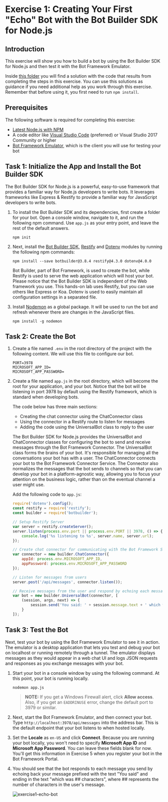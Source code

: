 # Exercise 1: Creating Your First "Echo" Bot with the Bot Builder SDK for Node.js

## Introduction

This exercise will show you how to build a bot by using the Bot Builder SDK for Node.js and then test it with the Bot Framework Emulator.

Inside [this folder](./exercise1-EchoBot) you will find a solution with the code that results from completing the steps in this exercise. You can use this solutions as guidance if you need additional help as you work through this exercise. Remember that before using it, you first need to run `npm install`.

## Prerequisites

The following software is required for completing this exercise:

* [Latest Node.js with NPM](https://nodejs.org/en/download)
* A code editor like [Visual Studio Code](https://code.visualstudio.com/download) (preferred) or Visual Studio 2017 Community or higher
* [Bot Framework Emulator](https://emulator.botframework.com), which is the client you will use for testing your bot

## Task 1: Initialize the App and Install the Bot Builder SDK

The Bot Builder SDK for Node.js is a powerful, easy-to-use framework that provides a familiar way for Node.js developers to write bots. It leverages frameworks like Express & Restify to provide a familiar way for JavaScript developers to write bots.

1. To install the Bot Builder SDK and its dependencies, first create a folder for your bot. Open a console window, navigate to it, and run the following npm command. Use `app.js` as your entry point, and leave the rest of the default answers.

    ```
    npm init
    ```

1. Next, install the [Bot Builder SDK](https://dev.botframework.com), [Restify](http://restify.com/) and [Dotenv](https://github.com/motdotla/dotenv) modules by running the following npm commands:

    ```
   npm install --save botbuilder@3.8.4 restify@4.3.0 dotenv@4.0.0
    ```

    Bot Builder, part of Bot Framework, is used to create the bot, while Restify is used to serve the web application which will host your bot. Please notice that the Bot Builder SDK is independent of the Web framework you use. This hands-on lab uses Restify, but you can use others like Express or Koa. Dotenv is used to easily maintain all configuration settings in a separated file.

1. Install [Nodemon](https://nodemon.io/) as a global package. It will be used to run the bot and refresh whenever there are changes in the JavaScript files.

    ```
    npm install -g nodemon
    ```

## Task 2: Create the Bot

1. Create a file named `.env` in the root directory of the project with the following content. We will use this file to configure our bot.

    ```
    PORT=3978
    MICROSOFT_APP_ID=
    MICROSOFT_APP_PASSWORD=
    ```

1. Create a file named `app.js` in the root directory, which will become the root for your application, and your bot. Notice that the bot will be listening in port 3978 by default using the Restify framework, which is standard when developing bots.

    The code below has three main sections:
     * Creating the chat connector using the ChatConnector class
     * Using the connector in a Restify route to listen for messages
     * Adding the code using the UniversalBot class to reply to the user

    The Bot Builder SDK for Node.js provides the UniversalBot and ChatConnector classes for configuring the bot to send and receive messages through the Bot Framework Connector. The UniversalBot class forms the brains of your bot. It's responsible for managing all the conversations your bot has with a user. The ChatConnector connects your bot to the Bot Framework Connector Service. The Connector also normalizes the messages that the bot sends to channels so that you can develop your bot in a platform-agnostic way, allowing you to focus your attention on the business logic, rather than on the eventual channel a user might use.

    Add the following code to `app.js`:

    ``` javascript
    require('dotenv').config();
    const restify = require('restify');
    const builder = require('botbuilder');

    // Setup Restify Server
    var server = restify.createServer();
    server.listen(process.env.port || process.env.PORT || 3978, () => {
        console.log('%s listening to %s', server.name, server.url);
    });

    // Create chat connector for communicating with the Bot Framework Service
    var connector = new builder.ChatConnector({
        appId: process.env.MICROSOFT_APP_ID,
        appPassword: process.env.MICROSOFT_APP_PASSWORD
    });

    // Listen for messages from users
    server.post('/api/messages', connector.listen());

    // Receive messages from the user and respond by echoing each message back (prefixed with 'You said:')
    var bot = new builder.UniversalBot(connector, [
        (session, args, next) => {
            session.send('You said: ' + session.message.text + ' which was ' + session.message.text.length + ' characters');
        }
    ]);
    ```

## Task 3: Test the Bot

Next, test your bot by using the Bot Framework Emulator to see it in action. The emulator is a desktop application that lets you test and debug your bot on localhost or running remotely through a tunnel. The emulator displays messages as they would appear in a web chat UI and logs JSON requests and responses as you exchange messages with your bot.

1. Start your bot in a console window by using the following command. At this point, your bot is running locally.

    ```
    nodemon app.js
    ```

    > **NOTE:** If you get a Windows Firewall alert, click **Allow access**. Also, if you get an `EADDRINUSE` error, change the default port to 3979 or similar.

1. Next, start the Bot Framework Emulator, and then connect your bot. Type `http://localhost:3978/api/messages` into the address bar. This is the default endpoint that your bot listens to when hosted locally.

1. Set the **Locale** as `en-US` and click **Connect**. Because you are running your bot locally, you won't need to specify **Microsoft App ID** and **Microsoft App Password**. You can leave these fields blank for now. You'll get this information in Exercise 5 when you register your bot in the Bot Framework Portal.

1. You should see that the bot responds to each message you send by echoing back your message prefixed with the text "You said" and ending in the text "which was ## characters", where ## represents the number of characters in the user's message.

    ![exercise1-echo-bot](./images/exercise1-echo-bot.png)
